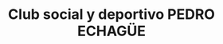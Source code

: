 ---
title: "Club social y deportivo PEDRO ECHAGÜE"
url: /ciudad-autonoma-de-buenos-aires/club-social-y-deportivo-pedro-echague/
shop: deportes
---